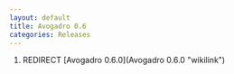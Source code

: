 ```yaml
---
layout: default
title: Avogadro 0.6
categories: Releases
---
```




1.  REDIRECT [Avogadro 0.6.0](Avogadro 0.6.0 "wikilink")

